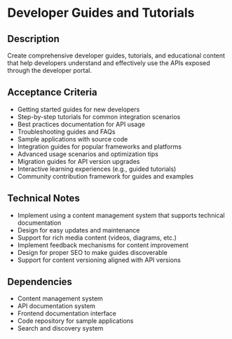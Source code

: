 # Developer Guides and Tutorials

## Description
Create comprehensive developer guides, tutorials, and educational content that help developers understand and effectively use the APIs exposed through the developer portal.

## Acceptance Criteria
- Getting started guides for new developers
- Step-by-step tutorials for common integration scenarios
- Best practices documentation for API usage
- Troubleshooting guides and FAQs
- Sample applications with source code
- Integration guides for popular frameworks and platforms
- Advanced usage scenarios and optimization tips
- Migration guides for API version upgrades
- Interactive learning experiences (e.g., guided tutorials)
- Community contribution framework for guides and examples

## Technical Notes
- Implement using a content management system that supports technical documentation
- Design for easy updates and maintenance
- Support for rich media content (videos, diagrams, etc.)
- Implement feedback mechanisms for content improvement
- Design for proper SEO to make guides discoverable
- Support for content versioning aligned with API versions

## Dependencies
- Content management system
- API documentation system
- Frontend documentation interface
- Code repository for sample applications
- Search and discovery system